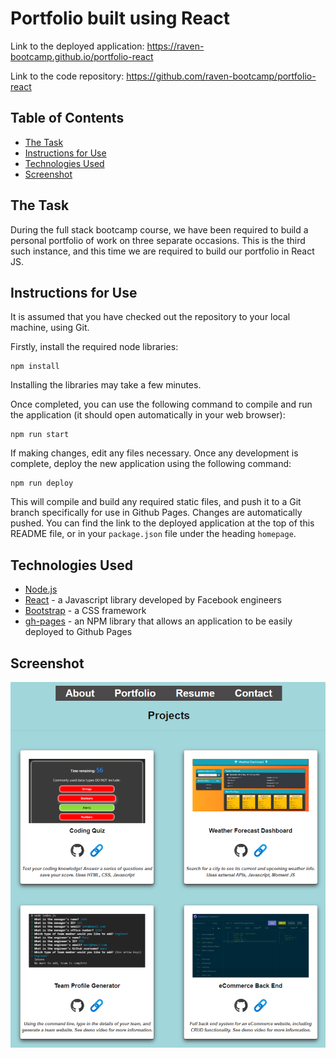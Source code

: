 # Portfolio built using React

Link to the deployed application: https://raven-bootcamp.github.io/portfolio-react

Link to the code repository: https://github.com/raven-bootcamp/portfolio-react

## Table of Contents
- [The Task](#the-task)
- [Instructions for Use](#instructions-for-use)
- [Technologies Used](#technologies-used)
- [Screenshot](#screenshots)

## The Task
During the full stack bootcamp course, we have been required to build a personal portfolio of work on three separate occasions.  This is the third such instance, and this time we are required to build our portfolio in React JS.

## Instructions for Use
It is assumed that you have checked out the repository to your local machine, using Git.

Firstly, install the required node libraries:
```
npm install
```
Installing the libraries may take a few minutes.

Once completed, you can use the following command to compile and run the application (it should open automatically in your web browser):
```
npm run start
```
If making changes, edit any files necessary.  Once any development is complete, deploy the new application using the following command:
```
npm run deploy
```
This will compile and build any required static files, and push it to a Git branch specifically for use in Github Pages.  Changes are automatically pushed.  You can find the link to the deployed application at the top of this README file, or in your `package.json` file under the heading `homepage`.

## Technologies Used
- [Node.js](https://nodejs.org/en/)
- [React](https://reactjs.org/) - a Javascript library developed by Facebook engineers
- [Bootstrap](https://getbootstrap.com/) - a CSS framework
- [gh-pages](https://www.npmjs.com/package/gh-pages) - an NPM library that allows an application to be easily deployed to Github Pages

## Screenshot
![image](public/screenshot.png)